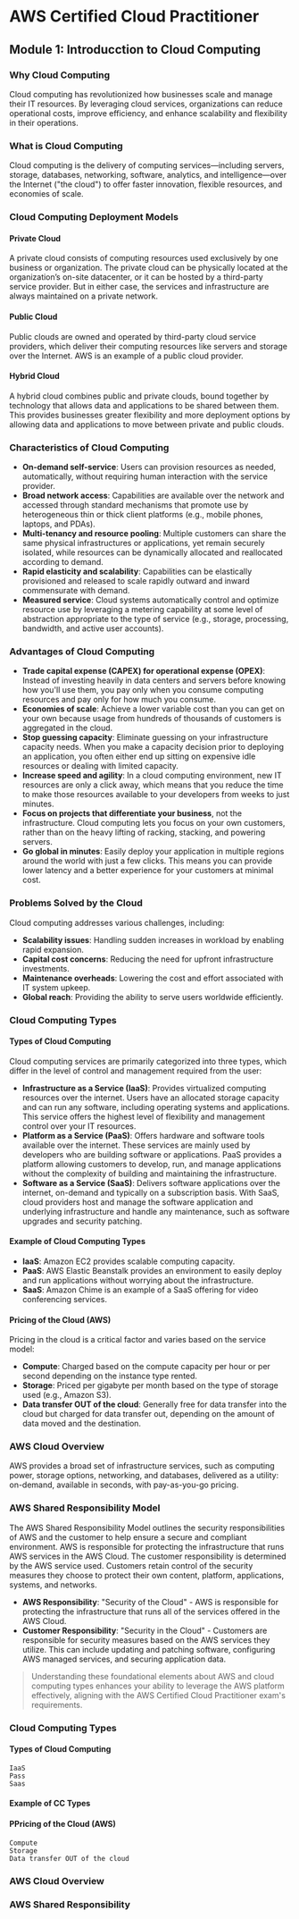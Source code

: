 # AWS Certified Cloud Practitioner

## Module 1: Introducction to Cloud Computing

### Why Cloud Computing

Cloud computing has revolutionized how businesses scale and manage their IT resources. By leveraging cloud services, organizations can reduce operational costs, improve efficiency, and enhance scalability and flexibility in their operations.

### What is Cloud Computing

Cloud computing is the delivery of computing services—including servers, storage, databases, networking, software, analytics, and intelligence—over the Internet ("the cloud") to offer faster innovation, flexible resources, and economies of scale.

### Cloud Computing Deployment Models

#### Private Cloud
A private cloud consists of computing resources used exclusively by one business or organization. The private cloud can be physically located at the organization’s on-site datacenter, or it can be hosted by a third-party service provider. But in either case, the services and infrastructure are always maintained on a private network.

#### Public Cloud
Public clouds are owned and operated by third-party cloud service providers, which deliver their computing resources like servers and storage over the Internet. AWS is an example of a public cloud provider.

#### Hybrid Cloud
A hybrid cloud combines public and private clouds, bound together by technology that allows data and applications to be shared between them. This provides businesses greater flexibility and more deployment options by allowing data and applications to move between private and public clouds.

### Characteristics of Cloud Computing

- **On-demand self-service**: Users can provision resources as needed, automatically, without requiring human interaction with the service provider.
- **Broad network access**: Capabilities are available over the network and accessed through standard mechanisms that promote use by heterogeneous thin or thick client platforms (e.g., mobile phones, laptops, and PDAs).
- **Multi-tenancy and resource pooling**: Multiple customers can share the same physical infrastructures or applications, yet remain securely isolated, while resources can be dynamically allocated and reallocated according to demand.
- **Rapid elasticity and scalability**: Capabilities can be elastically provisioned and released to scale rapidly outward and inward commensurate with demand.
- **Measured service**: Cloud systems automatically control and optimize resource use by leveraging a metering capability at some level of abstraction appropriate to the type of service (e.g., storage, processing, bandwidth, and active user accounts).

### Advantages of Cloud Computing

- **Trade capital expense (CAPEX) for operational expense (OPEX)**: Instead of investing heavily in data centers and servers before knowing how you'll use them, you pay only when you consume computing resources and pay only for how much you consume.
- **Economies of scale**: Achieve a lower variable cost than you can get on your own because usage from hundreds of thousands of customers is aggregated in the cloud.
- **Stop guessing capacity**: Eliminate guessing on your infrastructure capacity needs. When you make a capacity decision prior to deploying an application, you often either end up sitting on expensive idle resources or dealing with limited capacity.
- **Increase speed and agility**: In a cloud computing environment, new IT resources are only a click away, which means that you reduce the time to make those resources available to your developers from weeks to just minutes.
- **Focus on projects that differentiate your business**, not the infrastructure. Cloud computing lets you focus on your own customers, rather than on the heavy lifting of racking, stacking, and powering servers.
- **Go global in minutes**: Easily deploy your application in multiple regions around the world with just a few clicks. This means you can provide lower latency and a better experience for your customers at minimal cost.

### Problems Solved by the Cloud

Cloud computing addresses various challenges, including:

- **Scalability issues**: Handling sudden increases in workload by enabling rapid expansion.
- **Capital cost concerns**: Reducing the need for upfront infrastructure investments.
- **Maintenance overheads**: Lowering the cost and effort associated with IT system upkeep.
- **Global reach**: Providing the ability to serve users worldwide efficiently.

### Cloud Computing Types

#### Types of Cloud Computing

Cloud computing services are primarily categorized into three types, which differ in the level of control and management required from the user:

- **Infrastructure as a Service (IaaS)**: Provides virtualized computing resources over the internet. Users have an allocated storage capacity and can run any software, including operating systems and applications. This service offers the highest level of flexibility and management control over your IT resources.
- **Platform as a Service (PaaS)**: Offers hardware and software tools available over the internet. These services are mainly used by developers who are building software or applications. PaaS provides a platform allowing customers to develop, run, and manage applications without the complexity of building and maintaining the infrastructure.
- **Software as a Service (SaaS)**: Delivers software applications over the internet, on-demand and typically on a subscription basis. With SaaS, cloud providers host and manage the software application and underlying infrastructure and handle any maintenance, such as software upgrades and security patching.

#### Example of Cloud Computing Types

- **IaaS**: Amazon EC2 provides scalable computing capacity.
- **PaaS**: AWS Elastic Beanstalk provides an environment to easily deploy and run applications without worrying about the infrastructure.
- **SaaS**: Amazon Chime is an example of a SaaS offering for video conferencing services.

#### Pricing of the Cloud (AWS)

Pricing in the cloud is a critical factor and varies based on the service model:

- **Compute**: Charged based on the compute capacity per hour or per second depending on the instance type rented.
- **Storage**: Priced per gigabyte per month based on the type of storage used (e.g., Amazon S3).
- **Data transfer OUT of the cloud**: Generally free for data transfer into the cloud but charged for data transfer out, depending on the amount of data moved and the destination.

### AWS Cloud Overview

AWS provides a broad set of infrastructure services, such as computing power, storage options, networking, and databases, delivered as a utility: on-demand, available in seconds, with pay-as-you-go pricing.

### AWS Shared Responsibility Model

The AWS Shared Responsibility Model outlines the security responsibilities of AWS and the customer to help ensure a secure and compliant environment. AWS is responsible for protecting the infrastructure that runs AWS services in the AWS Cloud. The customer responsibility is determined by the AWS service used. Customers retain control of the security measures they choose to protect their own content, platform, applications, systems, and networks.

- **AWS Responsibility**: "Security of the Cloud" - AWS is responsible for protecting the infrastructure that runs all of the services offered in the AWS Cloud.
- **Customer Responsibility**: "Security in the Cloud" - Customers are responsible for security measures based on the AWS services they utilize. This can include updating and patching software, configuring AWS managed services, and securing application data.

>Understanding these foundational elements about AWS and cloud computing types enhances your ability to leverage the AWS platform effectively, aligning with the AWS Certified Cloud Practitioner exam's requirements.

















### Cloud Computing Types
#### Types of Cloud Computing
    IaaS
    Pass
    Saas
#### Example of CC Types
#### PPricing of the Cloud (AWS)
    Compute
    Storage
    Data transfer OUT of the cloud
### AWS Cloud Overview
### AWS Shared Responsibility
